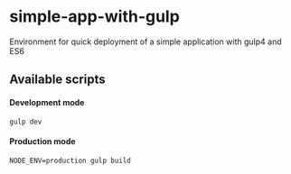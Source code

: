 # simple-app-with-gulp
Environment for quick deployment of a simple application with gulp4 and ES6

## Available scripts

#### Development mode
```
gulp dev
```

#### Production mode
```
NODE_ENV=production gulp build
```


